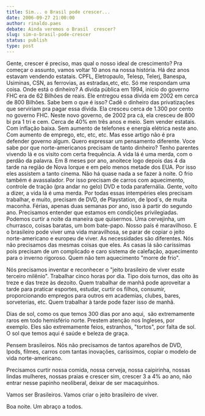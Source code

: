 ```yaml
---
title: Sim... o Brasil pode crescer...
date: 2006-09-27 21:00:00
author: rinaldo.paes
debate: Ainda veremos o Brasil  crescer?
slug: sim-o-brasil-pode-crescer
status: publish 
type: post
---
```


Gente, crescer é preciso, mas qual o nosso ideal de crescimento? Pra começar o assunto, vamos voltar 10 anos na nossa história. Há dez anos estavam vendendo estatais. CPFL, Eletropaulo, Telesp, Telerj, Banespa, Usiminas, CSN, as ferrovias, as estradas,etc, etc. Só me respondam uma coisa. Onde está o dinheiro? A dívida pública em 1994, início do governo FHC era de 62 Bilhões de reais. Ele entregou essa dívida em 2002 em cerca de 800 Bilhões. Sabe bem o que é isso? Cadê o dinheiro das privatizações que serviriam pra pagar essa dívida. Ela cresceu cerca de 1.300 por cento no governo FHC. Neste novo governo, de 2002 pra cá, ela cresceu de 800 bi pra 1 tri e cem. Cerca de 40% em três anos e meio. Sem vender estatais. Com inflação baixa. Sem aumento de telefones e energia elétrica neste ano. Com aumento de emprego, etc, etc, etc. Mas esse artigo não é pra defender governo algum. Quero expressar um pensamento diferente. Voce sabe por que norte-americanos precisam de tanto dinheiro? Tenho parentes vivendo lá e os visito com certa frequência. A vida lá é uma merda, com o perdão da palavra. Em 8 meses por ano, anoitece logo depois das 4 da tarde na região de Nova Iorque e em pelo menos metade dos EUA. Por isso eles assistem a tanto cinema. Não há quase nada a se fazer à noite. O frio também é avassalador. Por isso precisam de carros com aquecimento, controle de tração (pra andar no gelo) DVD e toda parafernália. Gente, volto a dizer, a vida lá é uma merda. Por todas essas intempéries eles precisam trabalhar, e muito, precisam de DVD, de Playstation, de Ipod´s, de muita maconha. Férias, apenas duas semanas por ano, isso à partir do segundo ano. Precisamos entender que estamos em condições privilegiadas. Podemos curtir a noite da maneira que quisermos. Uma cervejinha, um churrasco, coisas baratas, um bom bate-papo. Nosso país é maravilhoso. E o brasileiro pode viver uma vida maravilhosa, se parar de copiar o jeito norte-americano e europeu de viver. As necessidades são diferentes. Nós não precisamos das mesmas coisas que eles. As casas lá são caríssimas pois precisam de um complicado e caro sistema de calefação, aquecimento para o inverno rigoroso. Quem não tem aquecimento "morre de frio".


Nós precisamos inventar e reconhecer o "jeito brasileiro de viver esste terceiro milênio". Trabalhar cinco horas por dia. Tipo dois turnos, das oito às treze e das treze às dezoito. Quem trabalhar de manhã pode aproveitar a tarde para praticar esportes, estudar, curtir os filhos, consumir, proporcionando empregos para outros em academias, clubes, bares, sorveterias, etc. Quem trabalhar à tarde pode fazer isso de manhã.


Dias de sol, como os que temos 300 dias por ano aqui,  são extremamente raros em todo hemisfério norte. Prestem atenção nos Ingleses, por exemplo. Eles são extremamente feios, estranhos, "tortos", por falta de sol. O sol que temos aqui é saúde e beleza de graça.


Pensem brasileiros. Nós não precisamos de tantos aparelhos de DVD, Ipods, filmes, carros com tantas inovações, caríssimos, copiar o modelo de vida norte-americano.


Precisamos curtir nossa comida, nossa cerveja, nossa caipirinha, nossas lindas mulheres, nossas praias e crescer sim, crescer 3 a 4% ao ano, não entrar nesse papinho neoliberal, deixar de ser macaquinhos.


Vamos ser Brasileiros. Vamos criar o jeito brasileiro de viver.


Boa noite. Um abraço a todos.


